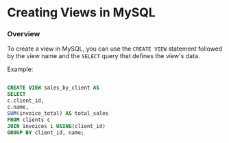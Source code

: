 # Creating Views in MySQL
### Overview
To create a view in MySQL, you can use the `CREATE VIEW` statement followed by the view name and the `SELECT` query that defines the view's data.

Example:

```sql

CREATE VIEW sales_by_client AS 
SELECT 
c.client_id,
c.name,
SUM(invoice_total) AS total_sales
FROM clients c
JOIN invoices i USING(client_id)
GROUP BY client_id, name;

```